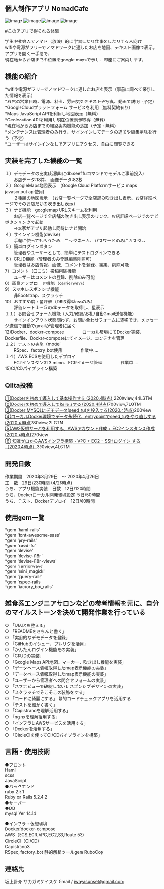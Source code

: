 **個人制作アプリ NomadCafe**
----------
![image](https://user-images.githubusercontent.com/60636597/80310976-39e31f00-8818-11ea-9495-e0b947597d09.png)
![image](https://user-images.githubusercontent.com/60636597/80310990-48c9d180-8818-11ea-8f8d-fe7f32b17717.png)
![image](https://user-images.githubusercontent.com/60636597/80311134-cd1c5480-8818-11ea-962a-addb0af96f91.png)
![image](https://user-images.githubusercontent.com/60636597/80310999-541cfd00-8818-11ea-8cdc-aa5f2dfc4071.png)

#このアプリで得られる体験

学生や社会人でノマド（放浪）的に学習したり仕事をしたりする人向け  
wifiや電源がフリーでノマドワークに適したお店を地図、テキスト画像で表示。  
アプリを開く一手間で、  
現在地からお店までの位置をgoogle mapsで示し、即座にご案内します。  

**機能の紹介**
----------
*wifiや電源がフリーでノマドワークに適したお店を表示（事前に調べて保存した情報を表示）  
*お店の営業日時、電源、料金、雰囲気をテキストや写真、動画で説明（予定）  
*GoogleCloudプラットフォーム サービスを利用（無料契約有り）  
*Maps JavaScript APIを利用し地図表示（無料）  
*Geolocation APIを利用し現在位置表示取得（無料）  
*現在地からお店までの経路案内機能の追加（予定・無料）  
*メンテナンスは管理者のみ行う、サインインしてデータの追加や編集削除を行う（予定）  
*ユーザーはサインインなしでアプリにアクセス、自由に閲覧できる  

**実装を完了した機能の一覧**
----------
１）デモデータの充実(起動時にdb:seef.fuコマンドでモデルに事前投入）　　
&emsp;&emsp;お店データ:18件、 画像データ:82枚  
２）GoogleMaps地図表示　(Google Cloud Platformサービス maps javascriput api使用)    
&emsp;&emsp;２種類の地図表示　（お店一覧ページで全店舗の吹き出し表示、お店詳細ページでそのお店だけの吹き出し表示）  
３）ナビ機能　googlemap URLスキームを利用  
&emsp;&emsp;お店一覧ページで全店舗の吹き出し表示のリンク、お店詳細ページでのナビボタンリンクで起動  
&emsp;&emsp;→本家がアプリ起動し同時にナビ開始  
４）サインイン機能(devise)  
&emsp;&emsp;手軽に使ってもらうため、ニックネーム、パスワードのみにカスタム  
５）簡単ログインボタン  
&emsp;&emsp;管理者やユーザーとして、簡単にテストログインできる  
６）CRUD機能（管理者のみ登録編集削除可）  
&emsp;&emsp;管理者はお店情報、画像、コメントを登録、編集、削除可能    
7）コメント（口コミ）投稿削除機能       
&emsp;&emsp;ユーザーはコメントの登録、削除のみ可能  
8）画像アップロード機能（carrierwave）    
9）スマホレスポンシブ機能   
&emsp;&emsp;非Bootstrap、スクラッチ  
10）おすすめ度・星評価（DB取得型cssのみ）  
&emsp;&emsp;評価レート１〜５のdbデータを取得し、星表示  
１１）お問合せフォーム機能（入力/確認/お礼/自動Gmail送信機能）   
&emsp;&emsp;サインインアウト状態問わず、お問い合わせフォームに遷移でき、メッセージ送信で自動でgmailが管理者に届く  
12)Docker、docker-compose　　
&emsp;&emsp;ローカル環境にてDocker実装、Dockerfile、Docker-composeにてイメージ、コンテナを管理  
１２）テストの実施（model)  
&emsp;&emsp;RSpec、factory_bot使用　　
&emsp;&emsp;作業中....  
１４）AWS ECSを使用したデプロイ  
&emsp;&emsp;EC2インスタンスt3.micro、ECRイメージ管理　　
&emsp;&emsp;作業中....  
15)CI/CDパイプライン構築  
 
**Qiita投稿**
----------    
[①Dockerを初めて導入して基本操作する (2020.4時点)](https://qiita.com/SakagamiKeisuke/items/4455631886b1c15a3b69) 2200view,44LGTM  
[②Dockerを初めて導入してRails sする (2020.4時点)](https://qiita.com/SakagamiKeisuke/items/d64ee54c22378223659a)700view,7LGTM  
[③Docker MYSQLにデモデータ(seed_fu)を投入する(2020.4時点)](https://qiita.com/SakagamiKeisuke/items/4ce1c4a4921abb57b896)200view  
[④ローカルDocker環境でデータ永続化、entrypointでseed_fuをやり直しする(2020.4.時点](https://qiita.com/SakagamiKeisuke/items/8d3fc70a2939cd4bbe3e)780view,2LGTM  
[⑤AWS仮想サーバを利用する、AWSアカウント作成 + EC2インスタンス作成(2020.4時点)](https://qiita.com/SakagamiKeisuke/items/9568754f318edd53e39d)270view  
[⑥ 知識ゼロからAWSインフラ構築・VPC + EC2 + SSHログイン する（2020.4時点）](https://qiita.com/SakagamiKeisuke/items/cf8c026f243053829c0b)390view,4LGTM  

**開発日数**
----------
作業期間　2020年3月29日　〜 2020年4月26日  
工　数　29日/230時間 (4/26時点)  
うち、アプリ機能実装　日数　12日/120時間  
うち、Dockerローカル開発環境設定 ５日/50時間  
うち、テスト、Dockerデプロイ　12日/60時間

**使用gem一覧**
------
*gem 'haml-rails'  
*gem 'font-awesome-sass'  
*gem 'pry-rails'  
*gem 'seed-fu'  
*gem 'devise'  
*gem 'devise-i18n'  
*gem 'devise-i18n-views'  
*gem 'carrierwave'  
*gem 'mini_magick'  
*gem 'jquery-rails'  
*gem 'rspec-rails'  
*gem 'factory_bot_rails'  

**雑食系エンジニアサロンなどの参考情報を元に、自分のマイルストーンを決めて開発作業を行っている**
------------------------------
○ 「UI/UXを整える」  
○ 「READMEをきちんと書く」  
○ 「実用的なデモデータを登録」  
○ 「GitHubのイシュー、プルリクを活用」  
○ 「かんたんログイン機能をの実装」    
○ 「CRUDの実装」  
○ 「Google Maps API地図、マーカー、吹き出し機能を実装」     
○ 「データベース情報取得したmap表示機能の実装」  
○ 「データベース情報取得したmap表示機能の実装」  
○ 「ユーザーから管理者への問合せフォームの実装」  
○ 「スマホビューで破綻しないレスポンシブデザインの実装」   
○ 「スクラッチでそこそこの装飾をする」  
○ 「コードに綺麗にする」 静的コードチェックアプリを活用する  
○ 「テストを細かく書く」  
○ 「Capistranoを理解活用する」  
○ 「nginxを理解活用する」  
○ 「インフラにAWSサービスを活用する」   
○ 「Dockerを活用する」    
○ 「CircleCIを使ってCI/CDパイプラインを構築」    

**言語・使用技術**
----------
●フロント  
Haml  
scss  
JavaScript    
●バックエンド  
ruby 2.5.1  
Ruby on Rails 5.2.4.2  
●サーバー    
●DB  
mysql  Ver 14.14  

●インフラ・仮想環境  
Docker/docker-compose  
AWS（ECS,ECR,VPC,EC2,S3,Route 53）  
CircleCI（CI/CD)  
Capistrano3  
RSpec, factory_bot 
静的解析ツールgem RuboCop  

**連絡先**
----------
坂上計介 サカガミケイスケ
Gmail /  iwayasunset@gmail.com
